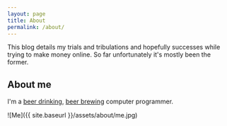 ```yaml
---
layout: page
title: About
permalink: /about/
---
```


This blog details my trials and tribulations and hopefully successes while trying to make money online. So far unfortunately it's mostly been the former.

About me
-----

I'm a [beer drinking](http://skorulis.com/beer/), [beer brewing](http://homebrew.skorulis.com) computer programmer.

![Me]({{ site.baseurl }}/assets/about/me.jpg)
